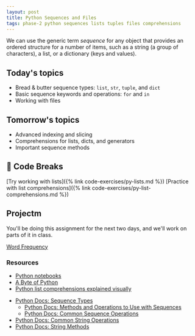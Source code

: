 ```yaml
---
layout: post
title: Python Sequences and Files
tags: phase-2 python sequences lists tuples files comprehensions
---
```


We can use the generic term _sequence_ for any object that provides an ordered structure for a number of items, such as a string (a group of characters), a list, or a dictionary (keys and values).

## Today's topics

- Bread & butter sequence types: `list`, `str`, `tuple`, and `dict`
- Basic sequence keywords and operations: `for` and `in`
- Working with files

## Tomorrow's topics

- Advanced indexing and slicing
- Comprehensions for lists, dicts, and generators
- Important sequence methods

## 🐍 Code Breaks

[Try working with lists]({% link code-exercises/py-lists.md %})
[Practice with list comprehensions]({% link code-exercises/py-list-comprehensions.md %})

## Projectm

You'll be doing this assignment for the next two days, and we'll work on parts of it in class.

[Word Frequency](https://classroom.github.com/a/xkuuAuRR)

### Resources

* [Python notebooks](https://github.com/momentum-team-2/examples/tree/master/python-notebooks)
* [A Byte of Python](https://python.swaroopch.com/)
* [Python list comprehensions explained visually](https://treyhunner.com/2015/12/python-list-comprehensions-now-in-color/)
- [Python Docs: Sequence Types](https://docs.python.org/3/library/stdtypes.html?highlight=sequences#sequence-types-list-tuple-range)
  - [Python Docs: Methods and Operations to Use with Sequences](https://docs.python.org/3/library/stdtypes.html#mutable-sequence-types)
  - [Python Docs: Common Sequence Operations](https://docs.python.org/3/library/stdtypes.html#common-sequence-operations)
- [Python Docs: Common String Operations](https://docs.python.org/3/library/string.html)
- [Python Docs: String Methods](https://docs.python.org/3/library/stdtypes.html#string-methods)


